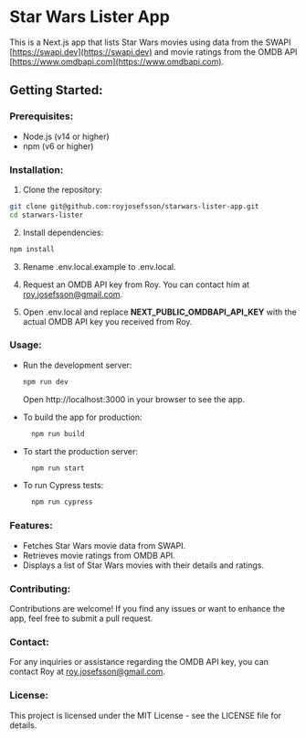 # Star Wars Lister App

This is a Next.js app that lists Star Wars movies using data from the SWAPI [https://swapi.dev](https://swapi.dev) and movie ratings from the OMDB API [https://www.omdbapi.com](https://www.omdbapi.com).

## Getting Started:

### Prerequisites:
- Node.js (v14 or higher)
- npm (v6 or higher)

### Installation:

1. Clone the repository:
  ``` bash
  git clone git@github.com:royjosefsson/starwars-lister-app.git
  cd starwars-lister
  ```

2. Install dependencies:
``` bash
npm install
```

3. Rename .env.local.example to .env.local.

4. Request an OMDB API key from Roy. You can contact him at [roy.josefsson@gmail.com](mailto:roy.josefsson@gmail.com).

5. Open .env.local and replace **NEXT_PUBLIC_OMDBAPI_API_KEY** with the actual OMDB API key you received from Roy.

### Usage:

- Run the development server:
  ``` bash
  npm run dev
  ```
  Open http://localhost:3000 in your browser to see the app.

- To build the app for production:
  ``` bash
	npm run build
	```

- To start the production server:
  ``` bash
	npm run start
	```

- To run Cypress tests:
  ``` bash
	npm run cypress
	```

### Features:

- Fetches Star Wars movie data from SWAPI.
- Retrieves movie ratings from OMDB API.
- Displays a list of Star Wars movies with their details and ratings.

### Contributing:

Contributions are welcome! If you find any issues or want to enhance the app, feel free to submit a pull request.

### Contact:

For any inquiries or assistance regarding the OMDB API key, you can contact Roy at [roy.josefsson@gmail.com](mailto:roy.josefsson@gmail.com).

### License:

This project is licensed under the MIT License - see the LICENSE file for details.

